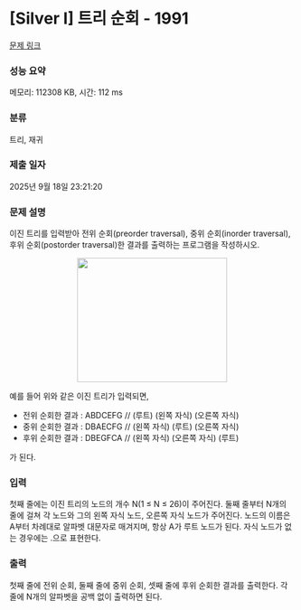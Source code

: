 # [Silver I] 트리 순회 - 1991 

[문제 링크](https://www.acmicpc.net/problem/1991) 

### 성능 요약

메모리: 112308 KB, 시간: 112 ms

### 분류

트리, 재귀

### 제출 일자

2025년 9월 18일 23:21:20

### 문제 설명

<p style="user-select: auto !important;">이진 트리를 입력받아 전위 순회(preorder traversal), 중위 순회(inorder traversal), 후위 순회(postorder traversal)한 결과를 출력하는 프로그램을 작성하시오.</p>

<p style="text-align: center; user-select: auto !important;"><img alt="" src="https://www.acmicpc.net/JudgeOnline/upload/201007/trtr.png" style="height: 220px; width: 265px; user-select: auto !important;"></p>

<p style="user-select: auto !important;">예를 들어 위와 같은 이진 트리가 입력되면,</p>

<ul style="user-select: auto !important;">
	<li style="user-select: auto !important;">전위 순회한 결과 : ABDCEFG // (루트) (왼쪽 자식) (오른쪽 자식)</li>
	<li style="user-select: auto !important;">중위 순회한 결과 : DBAECFG // (왼쪽 자식) (루트) (오른쪽 자식)</li>
	<li style="user-select: auto !important;">후위 순회한 결과 : DBEGFCA // (왼쪽 자식) (오른쪽 자식) (루트)</li>
</ul>

<p style="user-select: auto !important;">가 된다.</p>

### 입력 

 <p style="user-select: auto !important;">첫째 줄에는 이진 트리의 노드의 개수 N(1 ≤ N ≤ 26)이 주어진다. 둘째 줄부터 N개의 줄에 걸쳐 각 노드와 그의 왼쪽 자식 노드, 오른쪽 자식 노드가 주어진다. 노드의 이름은 A부터 차례대로 알파벳 대문자로 매겨지며, 항상 A가 루트 노드가 된다. 자식 노드가 없는 경우에는 .으로 표현한다.</p>

### 출력 

 <p style="user-select: auto !important;">첫째 줄에 전위 순회, 둘째 줄에 중위 순회, 셋째 줄에 후위 순회한 결과를 출력한다. 각 줄에 N개의 알파벳을 공백 없이 출력하면 된다.</p>

